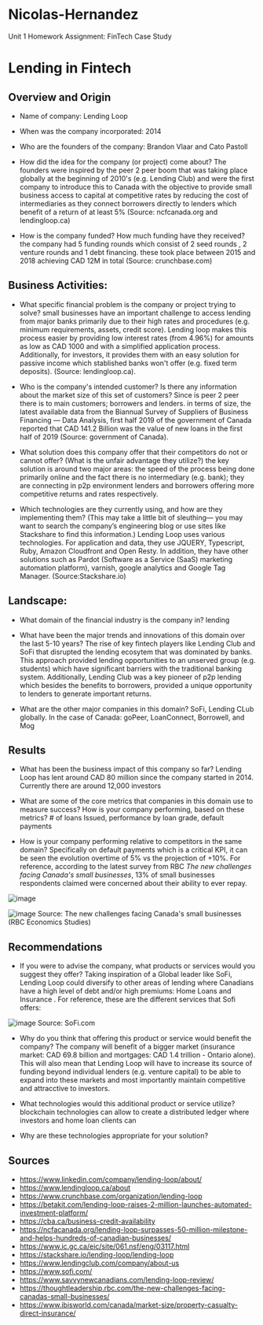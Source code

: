 # Nicolas-Hernandez
Unit 1 Homework Assignment: FinTech Case Study
# Lending in Fintech

## Overview and Origin

* Name of company: Lending Loop 

* When was the company incorporated: 2014

* Who are the founders of the company: Brandon Vlaar and Cato Pastoll

* How did the idea for the company (or project) come about? The founders were inspired by the peer 2 peer boom that was taking place globally at the beginning of 2010's (e.g. Lending Club) and were the first company to introduce this to Canada with the objective to provide small business access to capital at competitive rates by reducing the cost of intermediaries as they connect borrowers directly to lenders which benefit of a return of at least 5% (Source: ncfcanada.org and lendingloop.ca)

* How is the company funded? How much funding have they received? the company had 5 funding rounds which consist of 2 seed rounds , 2 venture rounds and 1 debt financing. these took place between 2015 and 2018 achieving CAD 12M in total (Source: crunchbase.com)


## Business Activities:

* What specific financial problem is the company or project trying to solve? small businesses have an important challenge to access lending from major banks primarily due to their high rates and procedures (e.g. minimum requirements, assets, credit score). Lending loop makes this process easier by providing low interest rates (from 4.96%) for amounts as low as CAD 1000 and with a simplified application process. Additionally, for investors, it provides them with an easy solution for passive income which stablished banks won't offer (e.g. fixed term deposits). (Source: lendingloop.ca). 

* Who is the company's intended customer?  Is there any information about the market size of this set of customers? Since is peer 2 peer there is to main customers; borrowers and lenders. in terms of size, the latest available data from the Biannual Survey of Suppliers of Business Financing — Data Analysis, first half 2019 of the government of Canada reported that CAD 141.2 Billion was the value of new loans in the first half of 2019 (Source: government of Canada). 

* What solution does this company offer that their competitors do not or cannot offer? (What is the unfair advantage they utilize?) the key solution is around two major areas:  the speed of the process being done primarily online and the fact there is no intermediary (e.g. bank); they are connecting in p2p environment lenders and borrowers offering more competitive returns and rates respectively. 

* Which technologies are they currently using, and how are they implementing them? (This may take a little bit of sleuthing–– you may want to search the company’s engineering blog or use sites like Stackshare to find this information.) Lending Loop uses various technologies. For application and data, they use JQUERY, Typescript, Ruby, Amazon Cloudfront and Open Resty. In addition, they have other solutions such as Pardot (Software as a Service (SaaS) marketing automation platform), varnish, google analytics and Google Tag Manager. (Source:Stackshare.io)

## Landscape:

* What domain of the financial industry is the company in? lending

* What have been the major trends and innovations of this domain over the last 5-10 years? The rise of key fintech players like Lending Club and SoFi that disrupted the lending ecosytem that was dominated by banks. This approach provided lending opportunities to an unserved group (e.g. students) which have significant barriers with the traditional banking system. Additionally, Lending Club was a key pioneer of p2p lending which besides the benefits to borrowers, provided a unique opportunity to lenders to generate important returns.  

* What are the other major companies in this domain? SoFi, Lending CLub globally. In the case of Canada: goPeer, LoanConnect, Borrowell, and Mog

## Results

* What has been the business impact of this company so far? Lending Loop has lent around CAD 80 million since the company started in 2014. Currently there are around 12,000 investors 

* What are some of the core metrics that companies in this domain use to measure success? How is your company performing, based on these metrics? # of loans Issued, performance by loan grade, default payments

* How is your company performing relative to competitors in the same domain? Specifically on default payments which is a critical KPI, it can be seen the evolution overtime of 5% vs the projection of +10%. For reference, according to the latest survey from RBC _The new challenges facing Canada's small businesses_, 13% of small businesses respondents claimed were concerned about their ability to ever repay. 

![image](https://user-images.githubusercontent.com/89788967/155826917-63170429-73f4-49b9-ba3c-4ea94ed78dff.png)

![image](https://user-images.githubusercontent.com/89788967/155826987-9e7501a9-659b-4aae-b5da-7e7b81c9fc9c.png)
Source: The new challenges facing Canada's small businesses (RBC Economics Studies)

## Recommendations

* If you were to advise the company, what products or services would you suggest they offer? Taking inspiration of a Global leader like SoFi, Lending Loop could diversify to other areas of lending where Canadians have a high level of debt and/or high premiums: Home Loans and Insurance . For reference, these are the different services that Sofi offers:

![image](https://user-images.githubusercontent.com/89788967/155827425-d4ced48e-97f8-4098-95b0-2fda42cc1fab.png)
Source: SoFi.com

* Why do you think that offering this product or service would benefit the company? The company will benefit of a bigger market (insurance market: CAD 69.8 billion and mortgages: CAD 1.4 trillion - Ontario alone). This will also mean that Lending Loop will have to increase its source of funding beyond individual lenders (e.g. venture capital) to be able to expand into these markets and most importantly maintain competitive and attracctive to investors. 
 
* What technologies would this additional product or service utilize? blockchain technologies can allow to create a distributed ledger where investors and home loan clients can 

* Why are these technologies appropriate for your solution? 

## Sources 

* https://www.linkedin.com/company/lending-loop/about/
* https://www.lendingloop.ca/about
* https://www.crunchbase.com/organization/lending-loop
* https://betakit.com/lending-loop-raises-2-million-launches-automated-investment-platform/
* https://cba.ca/business-credit-availability
* https://ncfacanada.org/lending-loop-surpasses-50-million-milestone-and-helps-hundreds-of-canadian-businesses/
* https://www.ic.gc.ca/eic/site/061.nsf/eng/03117.html
* https://stackshare.io/lending-loop/lending-loop
* https://www.lendingclub.com/company/about-us
* https://www.sofi.com/
* https://www.savvynewcanadians.com/lending-loop-review/
* https://thoughtleadership.rbc.com/the-new-challenges-facing-canadas-small-businesses/
* https://www.ibisworld.com/canada/market-size/property-casualty-direct-insurance/
